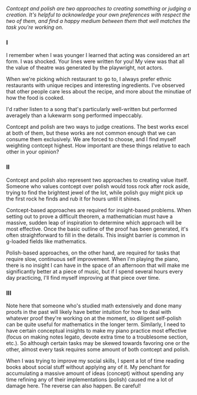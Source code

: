 *Contcept and polish are two approaches to creating something or judging a creation. It's helpful to acknowledge your own preferences with respect the two of them, and find a happy medium between them that well matches the task you're working on.*

### I

I remember when I was younger I learned that acting was considered an art form. I was shocked. Your lines were written for you! My view was that all the value of theatre was generated by the playwright, not actors.

When we're picking which restaurant to go to, I always prefer ethnic restaurants with unique recipes and interesting ingredients. I've observed that other people care less about the recipe, and more about the minutiae of how the food is cooked.

I'd rather listen to a song that's particularly well-written but performed averagely than a lukewarm song performed impeccably.

Contcept and polish are two ways to judge creations. The best works excel at both of them, but these works are not common enough that we can consume them exclusively. We are forced to choose, and I find myself weighting contcept highest. How important are these things relative to each other in your opinion?

### II

Contcept and polish also represent two approaches to creating value itself. Someone who values contcept over polish would toss rock after rock aside, trying to find the brightest jewel of the lot, while polish guy might pick up the first rock he finds and rub it for hours until it shines.

Contcept-based approaches are required for insight-based problems. When setting out to prove a difficult theorem, a mathematician must have a massive, sudden leap of inspiration to determine which approach will be most effective. Once the basic outline of the proof has been generated, it's often straightforward to fill in the details. This insight barrier is common in g-loaded fields like mathematics.

Polish-based approaches, on the other hand, are required for tasks that require slow, continuous self improvement. When I'm playing the piano, there is no insight I can have in the space of an afternoon that will make me significantly better at a piece of music, but if I spend several hours every day practicing, I'll find myself improving at that piece over time.

### III

Note here that someone who's studied math extensively and done many proofs in the past will likely have better intuition for how to deal with whatever proof they're working on at the moment, so diligent self-polish can be quite useful for mathematics in the longer term. Similarly, I need to have certain conceptual insights to make my piano practice most effective (focus on making notes legato, devote extra time to a troublesome section, etc.). So although certain tasks may be skewed towards favoring one or the other, almost every task requires some amount of both contcept and polish.

When I was trying to improve my social skills, I spent a lot of time reading books about social stuff without applying any of it. My penchant for accumulating a massive amount of ideas (concept) without spending any time refining any of their implementations (polish) caused me a lot of damage here. The reverse can also happen. Be careful!
